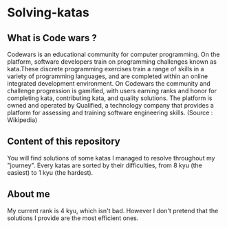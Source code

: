 # Solving-katas
## What is Code wars ?
Codewars is an educational community for computer programming. On the platform, software developers train on programming challenges known as kata.These discrete programming exercises train a range of skills in a variety of programming languages, and are completed within an online integrated development environment. On Codewars the community and challenge progression is gamified, with users earning ranks and honor for completing kata, contributing kata, and quality solutions.
The platform is owned and operated by Qualified, a technology company that provides a platform for assessing and training software engineering skills. (Source : Wikipedia)

## Content of this repository
You will find solutions of some katas I managed to resolve throughout my "journey".
Every katas are sorted by their difficulties, from 8 kyu (the easiest) to 1 kyu (the hardest).

## About me 
My current rank is 4 kyu, which isn't bad. However I don't pretend that the solutions I provide are the most efficient ones.

